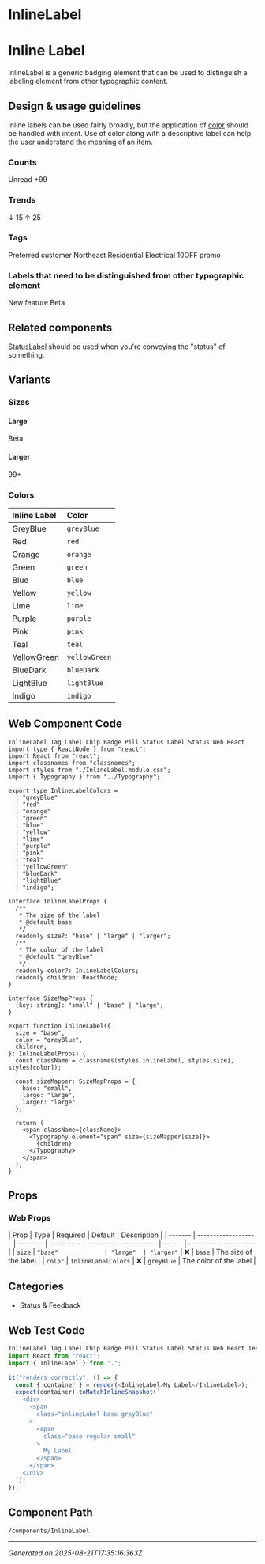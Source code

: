 # InlineLabel

# Inline Label

InlineLabel is a generic badging element that can be used to distinguish a
labeling element from other typographic content.

## Design & usage guidelines

Inline labels can be used fairly broadly, but the application of
[color](/design/colors) should be handled with intent. Use of color along with a
descriptive label can help the user understand the meaning of an item.

### Counts

<Canvas>
  <Box direction="row" alignItems="baseline" gap="small">
    <Text>Unread</Text>
    <InlineLabel color="red">+99</InlineLabel>
  </Box>
</Canvas>

### Trends

<Canvas>
  <InlineLabel color="red">↓ 15</InlineLabel>
  <InlineLabel color="green">↑ 25</InlineLabel>
</Canvas>

### Tags

<Canvas>
  <Box direction="row" alignItems="center" gap="smaller">
    <InlineLabel>Preferred customer</InlineLabel>
    <InlineLabel>Northeast</InlineLabel>
    <InlineLabel>Residential</InlineLabel>
    <InlineLabel>Electrical</InlineLabel>
    <InlineLabel>10OFF promo</InlineLabel>
  </Box>
</Canvas>

### Labels that need to be distinguished from other typographic element

<Canvas>
  <Box direction="row" alignItems="center" gap="small">
    <Heading level={2}>New feature</Heading>
    <InlineLabel size="large">Beta</InlineLabel>
  </Box>
</Canvas>

## Related components

[StatusLabel](/components/StatusLabel) should be used when you're conveying the
"status" of something.

## Variants

### Sizes

#### Large

<Canvas>
  <InlineLabel size="large" color="blue">
    Beta
  </InlineLabel>
</Canvas>

#### Larger

<Canvas>
  <InlineLabel size="larger" color="green">
    99+
  </InlineLabel>
</Canvas>

### Colors

| Inline Label                                               | Color         |
| :--------------------------------------------------------- | :------------ |
| <InlineLabel color="greyBlue">GreyBlue</InlineLabel>       | `greyBlue`    |
| <InlineLabel color="red">Red</InlineLabel>                 | `red`         |
| <InlineLabel color="orange">Orange</InlineLabel>           | `orange`      |
| <InlineLabel color="green">Green</InlineLabel>             | `green`       |
| <InlineLabel color="blue">Blue</InlineLabel>               | `blue`        |
| <InlineLabel color="yellow">Yellow</InlineLabel>           | `yellow`      |
| <InlineLabel color="lime">Lime</InlineLabel>               | `lime`        |
| <InlineLabel color="purple">Purple</InlineLabel>           | `purple`      |
| <InlineLabel color="pink">Pink</InlineLabel>               | `pink`        |
| <InlineLabel color="teal">Teal</InlineLabel>               | `teal`        |
| <InlineLabel color="yellowGreen">YellowGreen</InlineLabel> | `yellowGreen` |
| <InlineLabel color="blueDark">BlueDark</InlineLabel>       | `blueDark`    |
| <InlineLabel color="lightBlue">LightBlue</InlineLabel>     | `lightBlue`   |
| <InlineLabel color="indigo">Indigo</InlineLabel>           | `indigo`      |

## Web Component Code

```tsx
InlineLabel Tag Label Chip Badge Pill Status Label Status Web React import type { ReactNode } from "react";
import React from "react";
import classnames from "classnames";
import styles from "./InlineLabel.module.css";
import { Typography } from "../Typography";

export type InlineLabelColors =
  | "greyBlue"
  | "red"
  | "orange"
  | "green"
  | "blue"
  | "yellow"
  | "lime"
  | "purple"
  | "pink"
  | "teal"
  | "yellowGreen"
  | "blueDark"
  | "lightBlue"
  | "indigo";

interface InlineLabelProps {
  /**
   * The size of the label
   * @default base
   */
  readonly size?: "base" | "large" | "larger";
  /**
   * The color of the label
   * @default "greyBlue"
   */
  readonly color?: InlineLabelColors;
  readonly children: ReactNode;
}

interface SizeMapProps {
  [key: string]: "small" | "base" | "large";
}

export function InlineLabel({
  size = "base",
  color = "greyBlue",
  children,
}: InlineLabelProps) {
  const className = classnames(styles.inlineLabel, styles[size], styles[color]);

  const sizeMapper: SizeMapProps = {
    base: "small",
    large: "large",
    larger: "large",
  };

  return (
    <span className={className}>
      <Typography element="span" size={sizeMapper[size]}>
        {children}
      </Typography>
    </span>
  );
}

```

## Props

### Web Props

| Prop    | Type                | Required | Default    | Description            |
| ------- | ------------------- | -------- | ---------- | ---------------------- | ------ | --------------------- |
| `size`  | `"base"             | "large"  | "larger"`  | ❌                     | `base` | The size of the label |
| `color` | `InlineLabelColors` | ❌       | `greyBlue` | The color of the label |

## Categories

- Status & Feedback

## Web Test Code

```typescript
InlineLabel Tag Label Chip Badge Pill Status Label Status Web React Test Testing Jest import { render } from "@testing-library/react";
import React from "react";
import { InlineLabel } from ".";

it("renders correctly", () => {
  const { container } = render(<InlineLabel>My Label</InlineLabel>);
  expect(container).toMatchInlineSnapshot(`
    <div>
      <span
        class="inlineLabel base greyBlue"
      >
        <span
          class="base regular small"
        >
          My Label
        </span>
      </span>
    </div>
  `);
});

```

## Component Path

`/components/InlineLabel`

---

_Generated on 2025-08-21T17:35:16.363Z_
